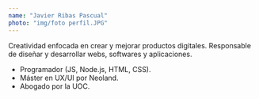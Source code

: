 ```yaml
---
name: "Javier Ribas Pascual"
photo: "img/foto perfil.JPG"
---
```


Creatividad enfocada en crear y mejorar productos digitales. Responsable de diseñar y desarrollar webs, softwares y aplicaciones.

- Programador (JS, Node.js, HTML, CSS).
- Máster en UX/UI por Neoland.
- Abogado por la UOC.

